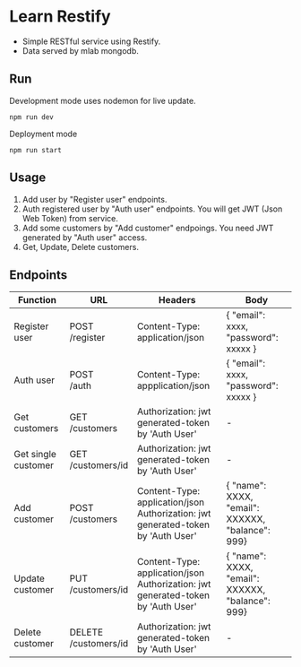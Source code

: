# Learn Restify

- Simple RESTful service using Restify.
- Data served by mlab mongodb.

## Run

Development mode uses nodemon for live update.
```
npm run dev
```

Deployment mode
```
npm run start
```

## Usage

1. Add user by "Register user" endpoints.
2. Auth registered user by "Auth user" endpoints. You will get JWT (Json Web Token) from service.
3. Add some customers by "Add customer" endpoings. You need JWT generated by "Auth user" access.
4. Get, Update, Delete customers.

## Endpoints

|Function|URL|Headers|Body|
|-|-|-|-|
|Register user|POST<br/>/register|Content-Type: application/json|{ "email": xxxx, "password": xxxxx }|
|Auth user|POST<br/>/auth|Content-Type: appplication/json|{ "email": xxxx, "password": xxxxx }|
|Get customers|GET<br/>/customers|Authorization: jwt generated-token by 'Auth User'|-|
|Get single customer|GET<br/>/customers/id|Authorization: jwt generated-token by 'Auth User'|-|
|Add customer|POST<br/>/customers|Content-Type: application/json<br/>Authorization: jwt generated-token by 'Auth User'|{ "name": XXXX, "email": XXXXXX, "balance": 999}|
|Update customer|PUT<br/>/customers/id|Content-Type: application/json<br/>Authorization: jwt generated-token by 'Auth User'|{ "name": XXXX, "email": XXXXXX, "balance": 999}|
|Delete customer|DELETE<br/>/customers/id|Authorization: jwt generated-token by 'Auth User'|-|

